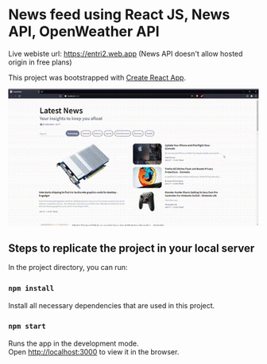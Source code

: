 # News feed using React JS, News API, OpenWeather API

Live webiste url: https://entri2.web.app (News API doesn't allow hosted origin in free plans)

This project was bootstrapped with [Create React App](https://github.com/facebook/create-react-app).

![Latest News Demo](demo/demo.gif)

## Steps to replicate the project in your local server

In the project directory, you can run:

### `npm install`

Install all necessary dependencies that are used in this project.

### `npm start`

Runs the app in the development mode.\
Open [http://localhost:3000](http://localhost:3000) to view it in the browser.
